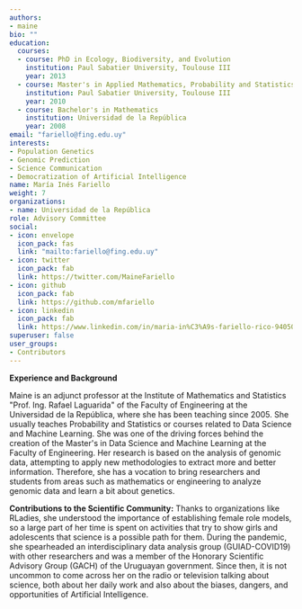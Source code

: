 ```yaml
---
authors:
- maine
bio: ""
education:
  courses:
  - course: PhD in Ecology, Biodiversity, and Evolution
    institution: Paul Sabatier University, Toulouse III
    year: 2013
  - course: Master's in Applied Mathematics, Probability and Statistics option
    institution: Paul Sabatier University, Toulouse III
    year: 2010
  - course: Bachelor's in Mathematics
    institution: Universidad de la República
    year: 2008
email: "fariello@fing.edu.uy"
interests:
- Population Genetics
- Genomic Prediction
- Science Communication
- Democratization of Artificial Intelligence
name: María Inés Fariello
weight: 7
organizations:
- name: Universidad de la República
role: Advisory Committee
social:
- icon: envelope
  icon_pack: fas
  link: "mailto:fariello@fing.edu.uy"
- icon: twitter
  icon_pack: fab
  link: https://twitter.com/MaineFariello
- icon: github
  icon_pack: fab
  link: https://github.com/mfariello
- icon: linkedin
  icon_pack: fab
  link: https://www.linkedin.com/in/maria-in%C3%A9s-fariello-rico-94050943/
superuser: false
user_groups:
- Contributors
---
```


**Experience and Background**

Maine is an adjunct professor at the Institute of Mathematics and Statistics "Prof. Ing. Rafael Laguarida" of the Faculty of Engineering at the Universidad de la República, where she has been teaching since 2005. She usually teaches Probability and Statistics or courses related to Data Science and Machine Learning. She was one of the driving forces behind the creation of the Master's in Data Science and Machine Learning at the Faculty of Engineering. Her research is based on the analysis of genomic data, attempting to apply new methodologies to extract more and better information. Therefore, she has a vocation to bring researchers and students from areas such as mathematics or engineering to analyze genomic data and learn a bit about genetics.

**Contributions to the Scientific Community:**
Thanks to organizations like RLadies, she understood the importance of establishing female role models, so a large part of her time is spent on activities that try to show girls and adolescents that science is a possible path for them. During the pandemic, she spearheaded an interdisciplinary data analysis group (GUIAD-COVID19) with other researchers and was a member of the Honorary Scientific Advisory Group (GACH) of the Uruguayan government. Since then, it is not uncommon to come across her on the radio or television talking about science, both about her daily work and also about the biases, dangers, and opportunities of Artificial Intelligence.







